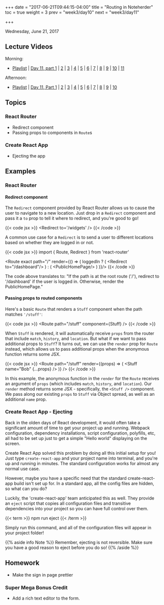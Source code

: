 +++
date = "2017-06-21T09:44:15-04:00"
title = "Routing in Noteherder"
toc = true
weight = 3
prev = "week3/day10"
next = "week3/day11"

+++

<date>Wednesday, June 21, 2017</date>

## Lecture Videos

Morning:

* [Playlist](https://www.youtube.com/playlist?list=PLuT2TqJuwaY9SEkynJl1LudbfzWqc4l84) | [Day 11, part 1](https://www.youtube.com/watch?v=KXgfQCUuxcQ&index=96&list=PLuT2TqJuwaY9SEkynJl1LudbfzWqc4l84) | [2](https://www.youtube.com/watch?v=i1aFmAykIP8&index=97&list=PLuT2TqJuwaY9SEkynJl1LudbfzWqc4l84) | [3](https://www.youtube.com/watch?v=AuYr_WHwCII&index=98&list=PLuT2TqJuwaY9SEkynJl1LudbfzWqc4l84) | [4](https://www.youtube.com/watch?v=hkb16hmwzRM&index=99&list=PLuT2TqJuwaY9SEkynJl1LudbfzWqc4l84) | [5](https://www.youtube.com/watch?v=d4AWx4KbdzY&index=100&list=PLuT2TqJuwaY9SEkynJl1LudbfzWqc4l84) | [6](https://www.youtube.com/watch?v=iz5McmUmhWk&list=PLuT2TqJuwaY9SEkynJl1LudbfzWqc4l84&index=101) | [7](https://www.youtube.com/watch?v=tp-PzHiJZdQ&list=PLuT2TqJuwaY9SEkynJl1LudbfzWqc4l84&index=102) | [8](https://www.youtube.com/watch?v=bgIzMJwdtbM&list=PLuT2TqJuwaY9SEkynJl1LudbfzWqc4l84&index=103) | [9](https://www.youtube.com/watch?v=j3uC7xO0p3o&list=PLuT2TqJuwaY9SEkynJl1LudbfzWqc4l84&index=104) | [10](https://www.youtube.com/watch?v=bHBrl0Xgz1w&list=PLuT2TqJuwaY9SEkynJl1LudbfzWqc4l84&index=105) | [11](https://www.youtube.com/watch?v=c3XDrv0Rzqs&list=PLuT2TqJuwaY9SEkynJl1LudbfzWqc4l84&index=106)

Afternoon:

* [Playlist](https://www.youtube.com/playlist?list=PLuT2TqJuwaY9uIH9AFDZUyfalE-tY8REa) | [Day 11, Part 1](https://www.youtube.com/watch?v=Kj_Pf2wFUbc&index=116&list=PLuT2TqJuwaY9uIH9AFDZUyfalE-tY8REa&t=2s) | [2](https://www.youtube.com/watch?v=pET4hCraVxY&index=117&list=PLuT2TqJuwaY9uIH9AFDZUyfalE-tY8REa) | [3](https://www.youtube.com/watch?v=S3s6QpqDK1s&index=118&list=PLuT2TqJuwaY9uIH9AFDZUyfalE-tY8REa&t=4s) | [4](https://www.youtube.com/watch?v=RXeo8SiwC6Y&index=119&list=PLuT2TqJuwaY9uIH9AFDZUyfalE-tY8REa) | [5](https://www.youtube.com/watch?v=AYRI-Npn384&index=120&list=PLuT2TqJuwaY9uIH9AFDZUyfalE-tY8REa&t=3s) | [6](https://www.youtube.com/watch?v=sG2yOowzAsM&index=121&list=PLuT2TqJuwaY9uIH9AFDZUyfalE-tY8REa) | [7](https://www.youtube.com/watch?v=eG74LAirHPs&index=122&list=PLuT2TqJuwaY9uIH9AFDZUyfalE-tY8REa) | [8](https://www.youtube.com/watch?v=ehO8u8py7Rs&index=123&list=PLuT2TqJuwaY9uIH9AFDZUyfalE-tY8REa&t=1s) | [9](https://www.youtube.com/watch?v=taOnbWvKWNU&index=124&list=PLuT2TqJuwaY9uIH9AFDZUyfalE-tY8REa) | [10](https://www.youtube.com/watch?v=9lWoyZC5LpM&index=125&list=PLuT2TqJuwaY9uIH9AFDZUyfalE-tY8REa)

## Topics

### React Router
* Redirect component
* Passing props to components in `Route`s

### Create React App
* Ejecting the app

## Examples

### React Router

#### Redirect component

The `Redirect` component provided by React Router allows us to cause the user to navigate to a new location.  Just drop in a `Redirect` component and pass it a `to` prop to tell it where to redirect, and you're good to go!

{{< code jsx >}}
&lt;Redirect to='/widgets' /&gt;
{{< /code >}}

A common use case for a `Redirect` is to send a user to different locations based on whether they are logged in or not.

{{< code jsx >}}
import { Route, Redirect } from 'react-router'

&lt;Route exact path="/" render={() => (
  loggedIn ? (
    &lt;Redirect to="/dashboard"/&gt;
  ) : (
    &lt;PublicHomePage/&gt;
  )
)}/&gt;
{{< /code >}}

The code above translates to: "If the path is at the root route ('/'), redirect to '/dashboard' if the user is logged in.  Otherwise, render the PublicHomePage."

#### Passing props to routed components

Here's a basic `Route` that renders a `Stuff` component when the path matches `'/stuff'`:

{{< code jsx >}}
&lt;Route path="/stuff" component={Stuff} /&gt;
{{< /code >}}

When `Stuff` is rendered, it will automatically receive `props` from the router that include `match`, `history`, and `location`.  But what if we want to pass additional props to `Stuff`?  It turns out, we can use the `render` prop for `Route` instead, which allows us to pass additional props when the anonymous function returns some JSX.

{{< code jsx >}}
&lt;Route path="/stuff" render={(props) => (
  &lt;Stuff name="Bob" {...props} /&gt;
)} /&gt;
{{< /code >}}

In this example, the anonymous function in the `render` for the `Route` receives an argument of `props` (which includes `match`, `history`, and `location`).  Our `render` method returns some JSX - specifically, the `<Stuff />` component.  We pass along our existing `props` to `Stuff` via Object spread, as well as an additional `name` prop.

### Create React App - Ejecting

Back in the olden days of React development, it would often take a significant amount of time to get your project up and running.  Webpack configuration, dependency installations, script configuration, polyfills, etc, all had to be set up just to get a simple "Hello world" displaying on the screen.  

Create React App solved this problem by doing all this initial setup for you!  Just type `create-react-app` and your project name into terminal, and you're up and running in minutes.  The standard configuration works for almost any normal use case.

However, maybe you have a specific need that the standard create-react-app build isn't set up for.  In a standard app, all the config files are hidden, so what can you do?

Luckily, the 'create-react-app' team anticipated this as well.  They provide an `eject` script that copies all configuration files and transitive dependencies into your project so you can have full control over them.  

{{< term >}}
npm run eject
{{< /term >}}

Simply run this command, and all of the configuration files will appear in your project folder!

{{% aside info Note %}}
Remember, ejecting is not reversible. Make sure you have a good reason to eject before you do so!
{{% /aside %}}

## Homework

* Make the sign in page prettier

### Super Mega Bonus Credit

* Add a rich text editor to the form.

